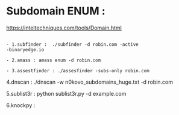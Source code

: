 # Subdomain ENUM : 
https://inteltechniques.com/tools/Domain.html
## 
    - 1.subfinder :  ./subfinder -d robin.com -active 
	-binaryedge.io
	
	- 2.amass : amass enum -d robin.com

    - 3.assestfinder : ./assesfinder -subs-only robin.com

4.dnscan : ./dnscan -w n0kovo_subdomains_huge.txt -d robin.com

5.sublist3r : python sublist3r.py -d example.com

6.knockpy : 